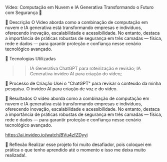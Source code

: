Vídeo: Computação em Nuvem e IA Generativa Transformando o Futuro com Segurança 🎥

 📒 Descrição
O Vídeo aborda como a combinação de computação em nuvem e IA generativa está transformando empresas e indivíduos, oferecendo inovação, escalabilidade e acessibilidade. No entanto, destaca a importância de práticas robustas de segurança em três camadas — física, rede e dados — para garantir proteção e confiança nesse cenário tecnológico avançado.

 🤖 Tecnologias Utilizadas
>> IA Generativa ChatGPT para roteirização e revisão;
>> IA Generativa invideo AI para criação do vídeo;

🧐 Processo de Criação
Usei o "ChatGPT" para revisar o conteudo da minha pesquisa. 
O invideo AI para criação de voz e do video. 

🚀 Resultados
O vídeo aborda como a combinação de computação em nuvem e IA generativa está transformando empresas e indivíduos, oferecendo inovação, escalabilidade e acessibilidade. No entanto, destaca a importância de práticas robustas de segurança em três camadas — física, rede e dados — para garantir proteção e confiança nesse cenário tecnológico avançado.

https://ai.invideo.io/watch/BVu4zfZDyyj

💭 Reflexão
Realizar esse projeto foi muito desafiador, pois coloquei em prática o que tenho aprendido até o momento e isso me deixa muito realizada!.

